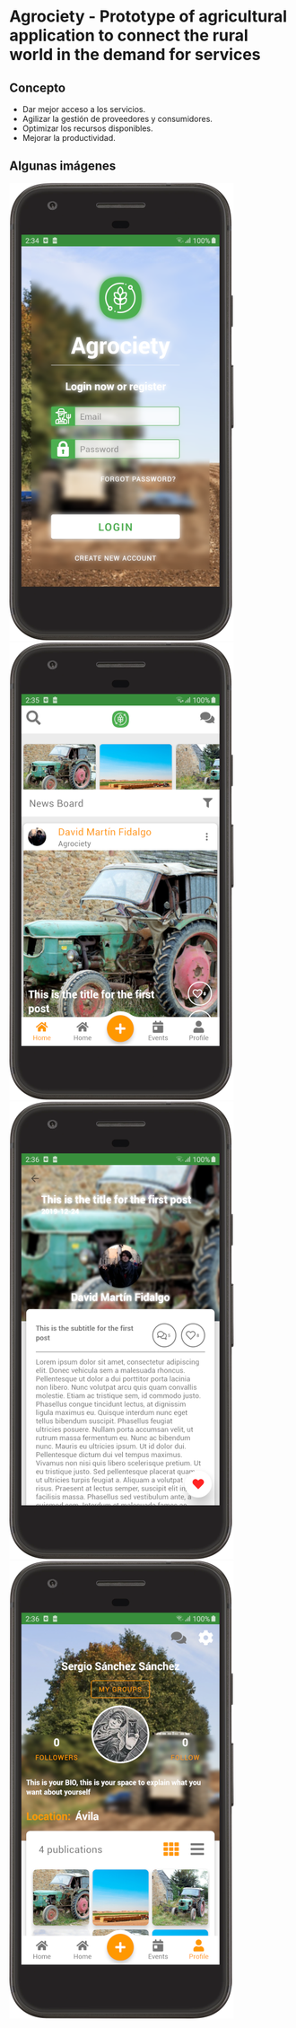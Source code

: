 # Agrociety - Prototype of agricultural application to connect the rural world in the demand for services

## Concepto 

* Dar mejor acceso a los servicios.
* Agilizar la gestión de proveedores y consumidores.
* Optimizar los recursos disponibles.
* Mejorar la productividad.

## Algunas imágenes

![Agrociety](screenshots/login_screen.png "Login Screen")
![Agrociety](screenshots/home_screen.png "Home Screen")
![Agrociety](screenshots/post_detail_screen.png "Post Detail Screen")
![Agrociety](screenshots/user_profile_screen.png "User Profile Screen")
